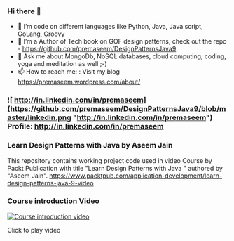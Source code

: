 ### Hi there 👋
- 🔭 I’m code on different languages like Python, Java, Java script, GoLang, Groovy
- 🌱 I’m a Author of Tech book on GOF design patterns, check out the repo - https://github.com/premaseem/DesignPatternsJava9
- 💬 Ask me about MongoDb, NoSQL databases, cloud computing, coding, yoga and meditation as well ;-) 
- 📫 How to reach me: : Visit my blog https://premaseem.wordpress.com/about/


### ![ http://in.linkedin.com/in/premaseem](https://github.com/premaseem/DesignPatternsJava9/blob/master/linkedin.png "http://in.linkedin.com/in/premaseem") Profile:  http://in.linkedin.com/in/premaseem

### Learn Design Patterns with Java by Aseem Jain
This repository contains working project code used in video Course by Packt Publication with title "Learn Design Patterns with Java " authored by "Aseem Jain".
https://www.packtpub.com/application-development/learn-design-patterns-java-9-video

### Course introduction Video
[![Course introduction video ](http://img.youtube.com/vi/U9jz3omyb_Y/0.jpg)](https://www.youtube.com/watch?v=U9jz3omyb_Y&feature=youtu.be)

Click to play video 




